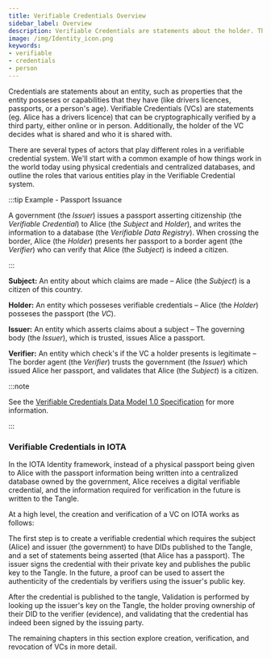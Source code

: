 ```yaml
---
title: Verifiable Credentials Overview
sidebar_label: Overview
description: Verifiable Credentials are statements about the holder. They can be verified online or in person, and the holder decides who to share them with.
image: /img/Identity_icon.png
keywords:
- verifiable
- credentials
- person
---
```


Credentials are statements about an entity, such as properties that the entity posseses or capabilities that they have (like drivers licences, passports, or a person's age). Verifiable Credentials (VCs) are statements (eg. Alice has a drivers licence) that can be cryptographically verified by a third party, either online or in person. Additionally, the holder of the VC decides what is shared and who it is shared with.

There are several types of actors that play different roles in a verifiable credential system. We'll start with a common example of how things work in the world today using physical credentials and centralized databases, and outline the roles that various entities play in the Verifiable Credential system.

:::tip Example - Passport Issuance

A government (the _Issuer_) issues a passport asserting citizenship (the _Verifiable Credential_) to Alice (the _Subject_ and _Holder_), and writes the information to a database (the _Verifiable Data Registry_). When crossing the border, Alice (the _Holder_) presents her passport to a border agent (the _Verifier_) who can verify that Alice (the _Subject_) is indeed a citizen.

:::

**Subject:** An entity about which claims are made – Alice (the _Subject_) is a citizen of this country.

**Holder:** An entity which posseses verifiable credentials – Alice (the _Holder_) posseses the passport (the _VC_).

**Issuer:** An entity which asserts claims about a subject – The governing body (the _Issuer_), which is trusted, issues Alice a passport.

**Verifier:** An entity which check's if the VC a holder presents is legitimate – The border agent (the _Verifier_) trusts the government (the _Issuer_) which issued Alice her passport, and validates that Alice (the _Subject_) is a citizen.

:::note

See the [Verifiable Credentials Data Model 1.0 Specification](https://w3c.github.io/vc-data-model/) for more information.

:::

### Verifiable Credentials in IOTA

In the IOTA Identity framework, instead of a physical passport being given to Alice with the passport information being written into a centralized database owned by the government, Alice receives a digital verifiable credential, and the information required for verification in the future is written to the Tangle.

At a high level, the creation and verification of a VC on IOTA works as follows:

The first step is to create a verifiable credential which requires the subject (Alice) and issuer (the government) to have DIDs published to the Tangle, and a set of statements being asserted (that Alice has a passport). The issuer signs the credential with their private key and publishes the public key to the Tangle. In the future, a proof can be used to assert the authenticity of the credentials by verifiers using the issuer's public key.

After the credential is published to the tangle, Validation is performed by looking up the issuer's key on the Tangle, the holder proving ownership of their DID to the verifier (evidence), and validating that the credential has indeed been signed by the issuing party.

The remaining chapters in this section explore creation, verification, and revocation of VCs in more detail.
